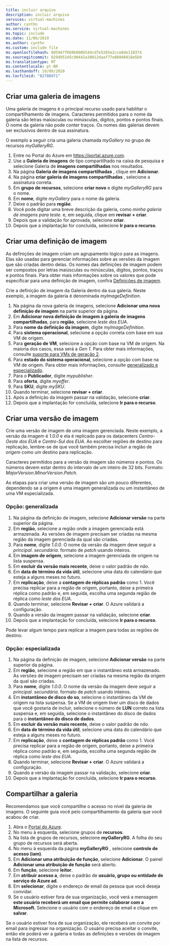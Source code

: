 ```yaml
---
title: incluir arquivo
description: incluir arquivo
services: virtual-machines
author: cynthn
ms.service: virtual-machines
ms.topic: include
ms.date: 11/06/2019
ms.author: cynthn
ms.custom: include file
ms.openlocfilehash: 0d5947f669b600b544cd7e5265e2cce8de118374
ms.sourcegitcommit: 829d951d5c90442a38012daaf77e86046018e5b9
ms.translationtype: MT
ms.contentlocale: pt-BR
ms.lasthandoff: 10/09/2020
ms.locfileid: "82788971"
---
```

## <a name="create-an-image-gallery"></a>Criar uma galeria de imagens

Uma galeria de imagens é o principal recurso usado para habilitar o compartilhamento de imagens. Caracteres permitidos para o nome da galeria são letras maiúsculas ou minúsculas, dígitos, pontos e pontos finais. O nome da galeria não pode conter traços.  Os nomes das galerias devem ser exclusivos dentro de sua assinatura. 

O exemplo a seguir cria uma galeria chamada *myGallery* no grupo de recursos *myGalleryRG*.

1. Entre no Portal do Azure em https://portal.azure.com.
1. Use a **Galeria de imagens** de tipo compartilhado na caixa de pesquisa e selecione Galeria de **imagens compartilhadas** nos resultados.
1. Na página **Galeria de imagens compartilhadas** , clique em **Adicionar**.
1. Na página **criar galeria de imagens compartilhadas** , selecione a assinatura correta.
1. Em **grupo de recursos**, selecione **criar novo** e digite *myGalleryRG* para o nome.
1. Em **nome**, digite *myGallery* para o nome da galeria.
1. Deixe o padrão para **região**.
1. Você pode digitar uma breve descrição da galeria, como *minha galeria de imagens para teste.* e, em seguida, clique em **revisar + criar**.
1. Depois que a validação for aprovada, selecione **criar**.
1. Depois que a implantação for concluída, selecione **Ir para o recurso**.


## <a name="create-an-image-definition"></a>Criar uma definição de imagem 

As definições de imagem criam um agrupamento lógico para as imagens. Elas são usadas para gerenciar informações sobre as versões da imagem que são criadas dentro delas. Os nomes das definições de imagem podem ser compostos por letras maiúsculas ou minúsculas, dígitos, pontos, traços e pontos finais. Para obter mais informações sobre os valores que pode especificar para uma definição de imagem, confira [Definições de imagem](https://docs.microsoft.com/azure/virtual-machines/windows/shared-image-galleries#image-definitions).

Crie a definição de imagem da Galeria dentro da sua galeria. Neste exemplo, a imagem da galeria é denominada *myImageDefinition*.

1. Na página da nova galeria de imagens, selecione **Adicionar uma nova definição de imagem** na parte superior da página. 
1. Em **Adicionar nova definição de imagem à galeria de imagens compartilhadas**, para **região**, selecione *leste dos EUA*.
1. Para **nome da definição da imagem**, digite *myImageDefinition*.
1. Para **sistema operacional**, selecione a opção correta com base em sua VM de origem.  
1. Para **geração de VM**, selecione a opção com base na VM de origem. Na maioria dos casos, essa será a *Gen 1*. Para obter mais informações, consulte [suporte para VMs de geração 2](https://docs.microsoft.com/azure/virtual-machines/windows/generation-2).
1. Para **estado do sistema operacional**, selecione a opção com base na VM de origem. Para obter mais informações, consulte [generalizado e especializado](../articles/virtual-machines/linux/shared-image-galleries.md#generalized-and-specialized-images).
1. Para o **Publicador**, digite *mypublisher*. 
1. Para **oferta**, digite *myoffer*.
1. Para **SKU**, digite *mySKU*.
1. Quando terminar, selecione **revisar + criar**.
1. Após a definição da imagem passar na validação, selecione **criar**.
1. Depois que a implantação for concluída, selecione **Ir para o recurso**.


## <a name="create-an-image-version"></a>Criar uma versão de imagem

Crie uma versão de imagem de uma imagem gerenciada. Neste exemplo, a versão da imagem é *1.0.0* e ela é replicado para os datacenters *Centro-Oeste dos EUA* e *Centro-Sul dos EUA*. Ao escolher regiões de destino para replicação, lembre-se de que você também precisa incluir a região de *origem* como um destino para replicação.

Caracteres permitidos para a versão da imagem são números e pontos. Os números devem estar dentro do intervalo de um inteiro de 32 bits. Formato: *MajorVersion*.*MinorVersion*.*Patch*.

As etapas para criar uma versão de imagem são um pouco diferentes, dependendo se a origem é uma imagem generalizada ou um instantâneo de uma VM especializada. 

### <a name="option-generalized"></a>Opção: generalizada

1. Na página da definição de imagem, selecione **Adicionar versão** na parte superior da página.
1. Em **região**, selecione a região onde a imagem gerenciada está armazenada. As versões de imagem precisam ser criadas na mesma região da imagem gerenciada da qual são criadas.
1. Para **nome**, digite *1.0.0*. O nome da versão da imagem deve seguir a *principal*. *secundária*. formato de *patch* usando inteiros. 
1. Em **imagem de origem**, selecione a imagem gerenciada de origem na lista suspensa.
1. Em **excluir da versão mais recente**, deixe o valor padrão de *não*.
1. Em **data de término da vida útil**, selecione uma data do calendário que esteja a alguns meses no futuro.
1. Em **replicação**, deixe a **contagem de réplicas padrão** como 1. Você precisa replicar para a região de origem, portanto, deixe a primeira réplica como padrão e, em seguida, escolha uma segunda região de réplica como *leste dos EUA*.
1. Quando terminar, selecione **Revisar + criar**. O Azure validará a configuração.
1. Quando a versão da imagem passar na validação, selecione **criar**.
1. Depois que a implantação for concluída, selecione **Ir para o recurso**.

Pode levar algum tempo para replicar a imagem para todas as regiões de destino.

### <a name="option-specialized"></a>Opção: especializada

1. Na página da definição de imagem, selecione **Adicionar versão** na parte superior da página.
1. Em **região**, selecione a região em que o instantâneo está armazenado. As versões de imagem precisam ser criadas na mesma região da origem da qual são criadas.
1. Para **nome**, digite *1.0.0*. O nome da versão da imagem deve seguir a *principal*. *secundária*. formato de *patch* usando inteiros. 
1. Em **instantâneo de disco do so**, selecione o instantâneo da VM de origem na lista suspensa. Se a VM de origem tiver um disco de dados que você gostaria de incluir, selecione o número de **LUN** correto na lista suspensa e, em seguida, selecione o instantâneo do disco de dados para o **instantâneo do disco de dados**. 
1. Em **excluir da versão mais recente**, deixe o valor padrão de *não*.
1. Em **data de término da vida útil**, selecione uma data do calendário que esteja a alguns meses no futuro.
1. Em **replicação**, deixe a **contagem de réplicas padrão** como 1. Você precisa replicar para a região de origem, portanto, deixe a primeira réplica como padrão e, em seguida, escolha uma segunda região de réplica como *leste dos EUA*.
1. Quando terminar, selecione **Revisar + criar**. O Azure validará a configuração.
1. Quando a versão da imagem passar na validação, selecione **criar**.
1. Depois que a implantação for concluída, selecione **Ir para o recurso**.

## <a name="share-the-gallery"></a>Compartilhar a galeria

Recomendamos que você compartilhe o acesso no nível da galeria de imagens. O seguinte guia você pelo compartilhamento da galeria que você acabou de criar.

1. Abra o [Portal do Azure](https://portal.azure.com).
1. No menu à esquerda, selecione grupos de **recursos**. 
1. Na lista de grupos de recursos, selecione **myGalleryRG**. A folha do seu grupo de recursos será aberta.
1. No menu à esquerda da página **myGalleryRG** , selecione **controle de acesso (iam)**. 
1. Em **Adicionar uma atribuição de função**, selecione **Adicionar**. O painel **Adicionar uma atribuição de função** será aberto. 
1. Em **função**, selecione **leitor**.
1. Em **atribuir acesso a**, deixe o padrão de **usuário, grupo ou entidade de serviço do Azure ad**.
1. Em **selecionar**, digite o endereço de email da pessoa que você deseja convidar.
1. Se o usuário estiver fora de sua organização, você verá a mensagem **este usuário receberá um email que permite colaborar com a Microsoft.** Selecione o usuário com o endereço de email e clique em **salvar**.

Se o usuário estiver fora de sua organização, ele receberá um convite por email para ingressar na organização. O usuário precisa aceitar o convite, então ele poderá ver a galeria e todas as definições e versões de imagem na lista de recursos.

